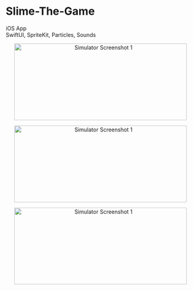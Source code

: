 # Slime-The-Game

iOS App  
SwiftUI, SpriteKit, Particles, Sounds

<p align="center">
  <img
    src="https://raw.githubusercontent.com/Gargoros/Slime-The-Game/blob/main/SlimeTheGame/SlimeTheGameScreenshots/screen01.png"
    alt="Simulator Screenshot 1"
    width="450" height="200"
    style="margin-right:10px;"
  />
</p>

<p align="center">
    <img
    src="https://raw.githubusercontent.com/Gargoros/Slime-The-Game/tree/main/SlimeTheGame/SlimeTheGameScreenshots/screen02.png"
    alt="Simulator Screenshot 1"
    width="450" height="200"
    style="margin-right:10px;"
  />
</p>

<p align="center">
    <img
    src="https://raw.githubusercontent.com/Gargoros/Slime-The-Game/tree/main/SlimeTheGame/SlimeTheGameScreenshots/screen03.png"
    alt="Simulator Screenshot 1"
    width="450" height="200"
    style="margin-right:10px;"
  />
</p>

